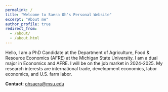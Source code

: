 ```yaml
---
permalink: /
title: "Welcome to Saera Oh's Personal Website"
excerpt: "About me"
author_profile: true
redirect_from: 
  - /about/
  - /about.html
---
```


Hello, I am a PhD Candidate at the Department of Agriculture, Food & Resource Economics (AFRE) at the Michigan State University. I am a dual major in Economics and AFRE. I will be on the job market in 2024-2025.
My research interests are international trade, development economics, labor economics, and U.S. farm labor. 

**Contact**: ohsaera@msu.edu





